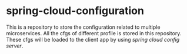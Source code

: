 # spring-cloud-configuration
This is a repository to store the configuration related to multiple microservices.
All the cfgs of different profile is stored in this repository. These cfgs will be loaded to the client app 
by using *spring cloud config server*.
